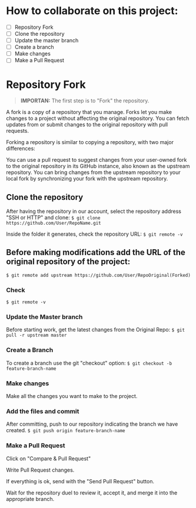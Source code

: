 # How to collaborate on this project: 

- [ ] Repository Fork
- [ ] Clone the repository
- [ ] Update the master branch
- [ ] Create a branch
- [ ] Make changes
- [ ] Make a Pull Request

# **Repository Fork**

> **IMPORTAN:** The first step is to "Fork" the repository.

A fork is a copy of a repository that you manage. Forks let you make changes to a 
project without affecting the original repository. You can fetch updates from or 
submit changes to the original repository with pull requests.

Forking a repository is similar to copying a repository, with two major differences:

You can use a pull request to suggest changes from your user-owned fork to the original 
repository in its GitHub instance, also known as the upstream repository.
You can bring changes from the upstream repository to your local fork by synchronizing 
your fork with the upstream repository.

## Clone the repository

After having the repository in our account, select the repository address "SSH or HTTP" and clone:
``
$ git clone https://github.com/User/RepoName.git
``

Inside the folder it generates, check the repository URL:
``
$ git remote -v
``

## Before making modifications add the URL of the original repository of the project:
``
$ git remote add upstream https://github.com/User/RepoOriginal(Forked)
``
### Check
``
$ git remote -v
``
### Update the Master branch
Before starting work, get the latest changes from the Original Repo:
``
$ git pull -r upstream master
``
### Create a Branch
To create a branch use the git "checkout" option:
``
$ git checkout -b feature-branch-name
``
### Make changes
Make all the changes you want to make to the project.


### Add the files and commit

After committing, push to our repository indicating the branch we have created.
``
$ git push origin feature-branch-name
``

### Make a Pull Request
Click on "Compare & Pull Request"

Write Pull Request changes.

If everything is ok, send with the "Send Pull Request" button.

Wait for the repository duel to review it, accept it, and merge it into the appropriate branch.
